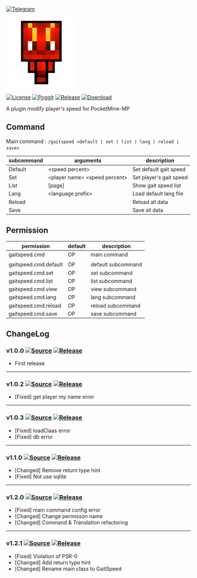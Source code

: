 [![Telegram](https://img.shields.io/badge/Telegram-PresentKim-blue.svg?logo=telegram)](https://t.me/PresentKim)

[![icon/192x192](meta/icon/192x192.png?raw=true)]()

[![License](https://img.shields.io/github/license/PMMPPlugin/GaitSpeed.svg?label=License)](LICENSE)
[![Poggit](https://poggit.pmmp.io/ci.shield/PMMPPlugin/GaitSpeed/GaitSpeed)](https://poggit.pmmp.io/ci/PMMPPlugin/GaitSpeed)
[![Release](https://img.shields.io/github/release/PMMPPlugin/GaitSpeed.svg?label=Release)](https://github.com/PMMPPlugin/GaitSpeed/releases/latest)
[![Download](https://img.shields.io/github/downloads/PMMPPlugin/GaitSpeed/total.svg?label=Download)](https://github.com/PMMPPlugin/GaitSpeed/releases/latest)


A plugin modify player's speed for PocketMine-MP

## Command
Main command : `/gaitspeed <default | set | list | lang | reload | save>`

| subcommand | arguments                         | description             |
| ---------- | --------------------------------- | ----------------------- |
| Default    | \<speed percent\>                 | Set default gait speed  |
| Set        | \<player name\> \<speed percent\> | Set player's gait speed |
| List       | \[page\]                          | Show gait speed list    |
| Lang       | \<language prefix\>               | Load default lang file  |
| Reload     |                                   | Reload all data         |
| Save       |                                   | Save all data           |




## Permission
| permission            | default  | description        |
| --------------------- | -------- | ------------------ |
| gaitspeed.cmd         | OP       | main command       |
|                       |          |                    |
| gaitspeed.cmd.default | OP       | default subcommand |
| gaitspeed.cmd.set     | OP       | set  subcommand    |
| gaitspeed.cmd.list    | OP       | list subcommand    |
| gaitspeed.cmd.view    | OP       | view subcommand    |
| gaitspeed.cmd.lang    | OP       | lang subcommand    |
| gaitspeed.cmd.reload  | OP       | reload subcommand  |
| gaitspeed.cmd.save    | OP       | save subcommand    |




## ChangeLog
### v1.0.0 [![Source](https://img.shields.io/badge/source-v1.0.0-blue.png?label=source)](https://github.com/PMMPPlugin/GaitSpeed/tree/v1.0.0) [![Release](https://img.shields.io/github/downloads/PMMPPlugin/GaitSpeed/v1.0.0/total.png?label=download&colorB=1fadad)](https://github.com/PMMPPlugin/GaitSpeed/releases/v1.0.0)
- First release
  
  
---
### v1.0.2 [![Source](https://img.shields.io/badge/source-v1.0.2-blue.png?label=source)](https://github.com/PMMPPlugin/GaitSpeed/tree/v1.0.2) [![Release](https://img.shields.io/github/downloads/PMMPPlugin/GaitSpeed/v1.0.2/total.png?label=download&colorB=1fadad)](https://github.com/PMMPPlugin/GaitSpeed/releases/v1.0.2)
- \[Fixed\] get player my name error
  
  
---
### v1.0.3 [![Source](https://img.shields.io/badge/source-v1.0.3-blue.png?label=source)](https://github.com/PMMPPlugin/GaitSpeed/tree/v1.0.3) [![Release](https://img.shields.io/github/downloads/PMMPPlugin/GaitSpeed/v1.0.3/total.png?label=download&colorB=1fadad)](https://github.com/PMMPPlugin/GaitSpeed/releases/v1.0.3)
- \[Fixed\] loadClaas error
- \[Fixed\] db error
  
  
---
### v1.1.0 [![Source](https://img.shields.io/badge/source-v1.1.1-blue.png?label=source)](https://github.com/PMMPPlugin/GaitSpeed/tree/v1.1.0) [![Release](https://img.shields.io/github/downloads/PMMPPlugin/GaitSpeed/v1.1.0/total.png?label=download&colorB=1fadad)](https://github.com/PMMPPlugin/GaitSpeed/releases/v1.1.0)
- \[Changed\] Remove return type hint
- \[Fixed\] Not use sqlite
  
  
---
### v1.2.0 [![Source](https://img.shields.io/badge/source-v1.2.0-blue.png?label=source)](https://github.com/PMMPPlugin/GaitSpeed/tree/v1.2.0) [![Release](https://img.shields.io/github/downloads/PMMPPlugin/GaitSpeed/v1.2.0/total.png?label=download&colorB=1fadad)](https://github.com/PMMPPlugin/GaitSpeed/releases/v1.2.0)
- \[Fixed\] main command config error
- \[Changed\] Change permisson name
- \[Changed\] Command & Translation refactoring
  
  
---
### v1.2.1 [![Source](https://img.shields.io/badge/source-v1.2.1-blue.png?label=source)](https://github.com/PMMPPlugin/GaitSpeed/tree/v1.2.1) [![Release](https://img.shields.io/github/downloads/PMMPPlugin/GaitSpeed/v1.2.1/total.png?label=download&colorB=1fadad)](https://github.com/PMMPPlugin/GaitSpeed/releases/v1.2.1)
- \[Fixed\] Violation of PSR-0
- \[Changed\] Add return type hint
- \[Changed\] Rename main class to GaitSpeed